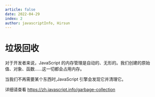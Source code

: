 ```yaml
---
article: false
date: 2022-04-29
index: 2
author: javascriptInfo, Hirsun
---
```


# 垃圾回收

对于开发者来说，JavaScript 的内存管理是自动的、无形的。我们创建的原始值、对象、函数……这一切都会占用内存。

当我们不再需要某个东西时,JavaScript 引擎会发现它并清理它。

详细请查看 https://zh.javascript.info/garbage-collection

